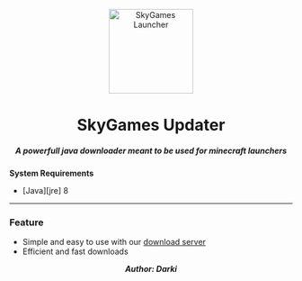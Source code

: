 <p align="center"><img src="https://github.com/SkyGamesFR/Launcher/blob/main/src/main/resources/panels/logo.png" width="150px" height="150px" alt="SkyGames Launcher"></p>

<h1 align="center">SkyGames Updater</h1>

<em><h5 align="center">A powerfull java downloader meant to be used for minecraft launchers</h5></em>

**System Requirements**

* [Java][jre] 8

---

### Feature
* Simple and easy to use with our [download server](https://github.com/SkyGamesFR/server)
* Efficient and fast downloads

<em><p align="center"><strong>Author: Darki</strong></p></em>
